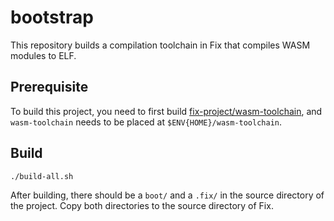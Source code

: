 # bootstrap
This repository builds a compilation toolchain in Fix that compiles WASM modules to ELF.

## Prerequisite
To build this project, you need to first build [fix-project/wasm-toolchain](https://github.com/fix-project/wasm-toolchain), and `wasm-toolchain` needs to be placed at `$ENV{HOME}/wasm-toolchain`.

## Build
```
./build-all.sh
```
After building, there should be a `boot/` and a `.fix/` in the source directory of the project. Copy both directories to the source directory of Fix.

